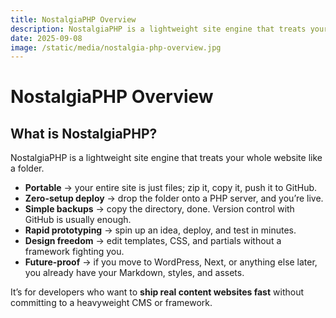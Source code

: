 ```yaml
---
title: NostalgiaPHP Overview
description: NostalgiaPHP is a lightweight site engine that treats your whole website like a folder.
date: 2025-09-08
image: /static/media/nostalgia-php-overview.jpg
---
```


# NostalgiaPHP Overview

## What is NostalgiaPHP?

NostalgiaPHP is a lightweight site engine that treats your whole website like a folder.

- **Portable** → your entire site is just files; zip it, copy it, push it to GitHub.  
- **Zero-setup deploy** → drop the folder onto a PHP server, and you’re live.  
- **Simple backups** → copy the directory, done. Version control with GitHub is usually enough.  
- **Rapid prototyping** → spin up an idea, deploy, and test in minutes.  
- **Design freedom** → edit templates, CSS, and partials without a framework fighting you.  
- **Future-proof** → if you move to WordPress, Next, or anything else later, you already have your Markdown, styles, and assets.  

It’s for developers who want to **ship real content websites fast** without committing to a heavyweight CMS or framework.
